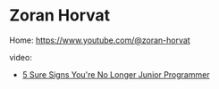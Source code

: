 # Zoran Horvat
Home: https://www.youtube.com/@zoran-horvat

video:
- [5 Sure Signs You're No Longer Junior Programmer](https://youtu.be/Ftwo2y2KeXI)
